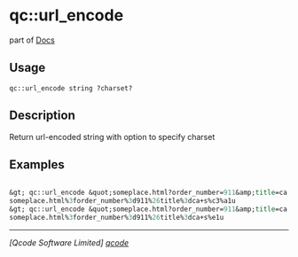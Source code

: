 qc::url_encode
==============

part of [Docs](.)

Usage
-----
`
        qc::url_encode string ?charset? 
    `

Description
-----------
Return url-encoded string with option to specify charset

Examples
--------
```tcl

&gt; qc::url_encode &quot;someplace.html?order_number=911&amp;title=ca sáu&quot;
someplace.html%3forder_number%3d911%26title%3dca+s%c3%a1u
&gt; qc::url_encode &quot;someplace.html?order_number=911&amp;title=ca sáu&quot; iso8859-1
someplace.html%3forder_number%3d911%26title%3dca+s%e1u
```

----------------------------------
*[Qcode Software Limited] [qcode]*

[qcode]: www.qcode.co.uk "Qcode Software"